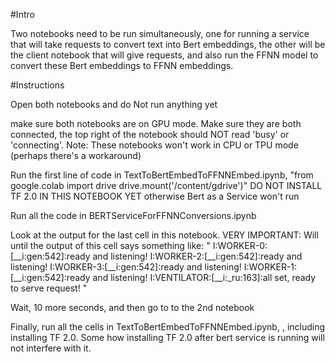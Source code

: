 #Intro

Two notebooks need to be run simultaneously, one for running a service that will take requests to convert text into Bert embeddings, the other will be 
the client notebook that will give requests, and also run the FFNN model to convert these Bert embeddings to FFNN embeddings. 

#Instructions

Open both notebooks and do Not run anything yet

make sure both notebooks are on GPU mode. Make sure they are both connected, the top right of the notebook should NOT read 'busy' or 'connecting'. 
Note: These notebooks won't work in CPU or TPU mode (perhaps there's a workaround)

Run the first line of code in TextToBertEmbedToFFNNEmbed.ipynb, 
"from google.colab import drive
drive.mount('/content/gdrive')"
DO NOT INSTALL TF 2.0 IN THIS NOTEBOOK YET otherwise Bert as a Service won't run

Run all the code in BERTServiceForFFNNConversions.ipynb

Look at the output for the last cell in this notebook. VERY IMPORTANT: Will until the output of this cell says something like:
"
I:WORKER-0:[__i:gen:542]:ready and listening!
I:WORKER-2:[__i:gen:542]:ready and listening!
I:WORKER-3:[__i:gen:542]:ready and listening!
I:WORKER-1:[__i:gen:542]:ready and listening!
I:VENTILATOR:[__i:_ru:163]:all set, ready to serve request!
"

Wait, 10 more seconds, and then go to to the 2nd notebook

Finally, run all the cells in TextToBertEmbedToFFNNEmbed.ipynb, , including installing TF 2.0. Some how installing TF 2.0 after bert service is running will not interfere with it.  
